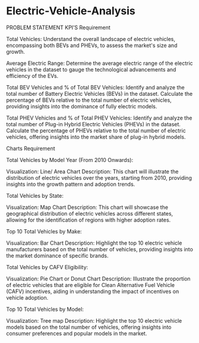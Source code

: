 # Electric-Vehicle-Analysis

PROBLEM STATEMENT KPI’S Requirement

Total Vehicles:
Understand the overall landscape of electric vehicles, encompassing both BEVs and PHEVs, to assess the market's size and growth.

Average Electric Range:
Determine the average electric range of the electric vehicles in the dataset to gauge the technological advancements and efficiency of the EVs.

Total BEV Vehicles and % of Total BEV Vehicles:
Identify and analyze the total number of Battery Electric Vehicles (BEVs) in the dataset. Calculate the percentage of BEVs relative to the total number of electric vehicles, providing insights into the
dominance of fully electric models.

Total PHEV Vehicles and % of Total PHEV Vehicles:
Identify and analyze the total number of Plug-in Hybrid Electric Vehicles (PHEVs) in the dataset. Calculate the percentage of PHEVs relative to the total number of electric vehicles, offering insights into the market share of plug-in hybrid models.

Charts Requirement

Total Vehicles by Model Year (From 2010 Onwards):

Visualization: Line/ Area Chart Description: This chart will illustrate the distribution of electric vehicles over the years, starting from 2010, providing insights into the growth pattern and adoption trends.

Total Vehicles by State:

Visualization: Map Chart Description: This chart will showcase the geographical distribution of electric vehicles across different states, allowing for the identification of regions with higher adoption rates.

Top 10 Total Vehicles by Make:

Visualization: Bar Chart Description: Highlight the top 10 electric vehicle manufacturers based on the total number of vehicles, providing insights into the market dominance of specific brands.

Total Vehicles by CAFV Eligibility:

Visualization: Pie Chart or Donut Chart Description: Illustrate the proportion of electric vehicles that are eligible for Clean Alternative Fuel Vehicle (CAFV) incentives, aiding in understanding the impact of incentives on vehicle adoption.

Top 10 Total Vehicles by Model:

Visualization: Tree map Description: Highlight the top 10 electric vehicle models based on the total number of vehicles, offering insights into consumer preferences and popular models in the market.
